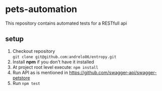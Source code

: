 # pets-automation
This repository contains automated tests for a RESTfull api

## setup
1. Checkout repository  
```git clone git@github.com:andrelo86/entropy.git```
2. Install **npm** if you don't have it installed
3. At project root level execute: ```npm install```
4. Run API as is mentioned in https://github.com/swagger-api/swagger-petstore
5. Run ```npm test```

